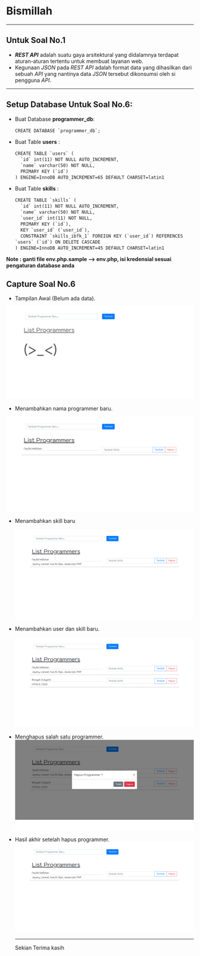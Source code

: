 # Bismillah

----

## Untuk Soal No.1

 - **_REST API_** adalah suatu gaya arsitektural yang didalamnya terdapat aturan-aturan tertentu untuk membuat layanan web.
 - Kegunaan _JSON_ pada _REST API_ adalah format data yang dihasilkan dari sebuah _API_ yang nantinya data _JSON_ tersebut dikonsumsi oleh si pengguna _API_.
   

---

## Setup Database Untuk Soal No.6:

- Buat Database **programmer_db**:

  ```mysql
  CREATE DATABASE `programmer_db`;
  ```

- Buat Table **users** :

  ```mysql
  CREATE TABLE `users` (
    `id` int(11) NOT NULL AUTO_INCREMENT,
    `name` varchar(50) NOT NULL,
    PRIMARY KEY (`id`)
  ) ENGINE=InnoDB AUTO_INCREMENT=65 DEFAULT CHARSET=latin1
  ```

- Buat Table **skills** :

  ```mysql
  CREATE TABLE `skills` (
    `id` int(11) NOT NULL AUTO_INCREMENT,
    `name` varchar(50) NOT NULL,
    `user_id` int(11) NOT NULL,
    PRIMARY KEY (`id`),
    KEY `user_id` (`user_id`),
    CONSTRAINT `skills_ibfk_1` FOREIGN KEY (`user_id`) REFERENCES `users` (`id`) ON DELETE CASCADE
  ) ENGINE=InnoDB AUTO_INCREMENT=45 DEFAULT CHARSET=latin1
  ```

**Note : ganti file env.php.sample --> env.php, isi kredensial sesuai pengaturan database anda**

  ## Capture Soal No.6

  - Tampilan Awal (Belum ada data).

  ![1](hasil/1.png)

  - Menambahkan nama programmer baru.

  ![2](hasil/2.png)

  - Menambahkan skill baru
  
    ![3](hasil/3.png)
  
  - Menambahkan user dan skill baru.
  
    ![4](hasil/4.png)
  
  - Menghapus salah satu programmer.![5](hasil/5.png)
  
  - Hasil akhir setelah hapus programmer.![6](hasil/6.png)
  
    ---
  
    Sekian Terima kasih